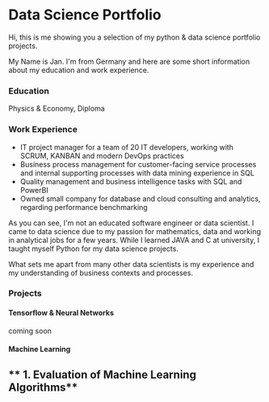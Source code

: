 # Data Science Portfolio

Hi, this is me showing you a selection of my python & data science portfolio projects.

My Name is Jan. I'm from Germany and here are some short information about my education and work experience.

### Education
Physics & Economy, Diploma

### Work Experience
- IT project manager for a team of 20 IT developers, working with SCRUM, KANBAN and modern DevOps practices
- Business process management for customer-facing service processes and internal supporting processes with data mining experience in SQL
- Quality management and business intelligence tasks with SQL and PowerBI
- Owned small company for database and cloud consulting and analytics, regarding performance benchmarking

As you can see, I'm not an educated software engineer or data scientist. I came to data science due to my passion for mathematics, data and working in analytical jobs for a few years. While I learned JAVA and C at university, I taught myself Python for my data science projects.

What sets me apart from many other data scientists is my experience and my understanding of business contexts and processes.

### Projects

#### Tensorflow & Neural Networks

coming soon

#### Machine Learning

** 1. Evaluation of Machine Learning Algorithms**
- 
